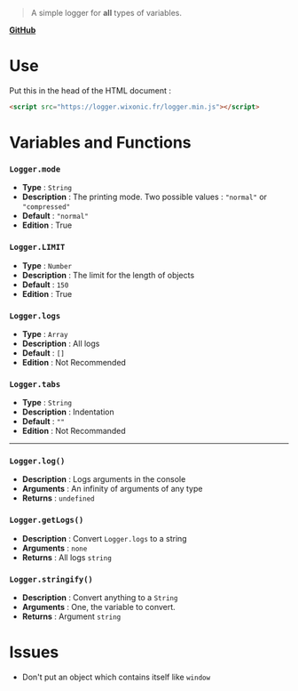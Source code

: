 > A simple logger for **all** types of variables.

**[GitHub](https://github.com/Wixonic/Logger/)**

# Use

Put this in the head of the HTML document :

```html
<script src="https://logger.wixonic.fr/logger.min.js"></script>
```

# Variables and Functions

### `Logger.mode`
- **Type** : `String`
- **Description** : The printing mode. Two possible values : `"normal"` or `"compressed"`
- **Default** : `"normal"`
- **Edition** : True

### `Logger.LIMIT`
- **Type** : `Number`
- **Description** : The limit for the length of objects
- **Default** : `150`
- **Edition** : True

### `Logger.logs`
- **Type** : `Array`
- **Description** : All logs
- **Default** : `[]`
- **Edition** : Not Recommended

### `Logger.tabs`
- **Type** : `String`
- **Description** : Indentation
- **Default** : `""`
- **Edition** : Not Recommanded

---

### `Logger.log()`
- **Description** : Logs arguments in the console
- **Arguments** : An infinity of arguments of any type
- **Returns** : `undefined`

### `Logger.getLogs()`
- **Description** : Convert `Logger.logs` to a string
- **Arguments** : `none`
- **Returns** : All logs `string`

### `Logger.stringify()`
- **Description** : Convert anything to a `String`
- **Arguments** : One, the variable to convert.
- **Returns** : Argument `string`

# Issues

- Don't put an object which contains itself like `window`
